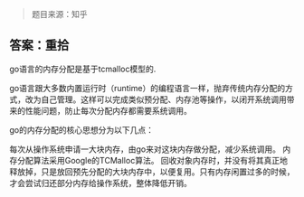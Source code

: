> 题目来源：知乎

## 答案：重拾

go语言的内存分配是基于tcmalloc模型的.

go语言跟大多数内置运行时（runtime）的编程语言一样，抛弃传统内存分配的方式，改为自己管理。这样可以完成类似预分配、内存池等操作，以闭开系统调用带来的性能问题，防止每次分配内存都需要系统调用。

go的内存分配的核心思想分为以下几点：

每次从操作系统申请一大块内存，由go来对这块内存做分配，减少系统调用。
内存分配算法采用Google的TCMalloc算法。
回收对象内存时，并没有将其真正地释放掉，只是放回预先分配的大块内存中，以便复用。只有内存闲置过多的时候，才会尝试归还部分内存给操作系统，整体降低开销。